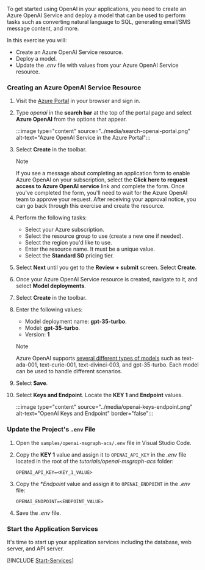 <!-- markdownlint-disable MD041 -->

To get started using OpenAI in your applications, you need to create an Azure OpenAI Service and deploy a model that can be used to perform tasks such as converting natural language to SQL, generating email/SMS message content, and more.

In this exercise you will:

- Create an Azure OpenAI Service resource.
- Deploy a model.
- Update the *.env* file with values from your Azure OpenAI Service resource.

### Creating an Azure OpenAI Service Resource

1. Visit the [Azure Portal](https://portal.azure.com) in your browser and sign in.

1. Type *openai* in the **search bar** at the top of the portal page and select **Azure OpenAI** from the options that appear.

    :::image type="content" source="../media/search-openai-portal.png" alt-text="Azure OpenAI Service in the Azure Portal":::

1. Select **Create** in the toolbar.

    > [!NOTE]
    > If you see a message about completing an application form to enable Azure OpenAI on your subscription, select the **Click here to request access to Azure OpenAI service** link and complete the form. Once you've completed the form, you'll need to wait for the Azure OpenAI team to approve your request. After receiving your approval notice, you can go back through this exercise and create the resource.

1. Perform the following tasks:
    - Select your Azure subscription.
    - Select the resource group to use (create a new one if needed).
    - Select the region you'd like to use.
    - Enter the resource name. It must be a unique value.
    - Select the **Standard S0** pricing tier.

1. Select **Next** until you get to the **Review + submit** screen. Select **Create**.

1. Once your Azure OpenAI Service resource is created, navigate to it, and select **Model deployments**.

1. Select **Create** in the toolbar.

1. Enter the following values:
    - Model deployment name: **gpt-35-turbo**.
    - Model: **gpt-35-turbo**.
    - Version: **1**

    > [!NOTE]
    > Azure OpenAI supports [several different types of models](https://learn.microsoft.com/azure/cognitive-services/openai/concepts/models) such as text-ada-001, text-curie-001, text-divinci-003, and gpt-35-turbo. Each model can be used to handle different scenarios.

1. Select **Save**.

1. Select **Keys and Endpoint**. Locate the **KEY 1** and **Endpoint** values.

    :::image type="content" source="../media/openai-keys-endpoint.png" alt-text="OpenAI Keys and Endpoint" border="false":::

### Update the Project's `.env` File

1. Open the `samples/openai-msgraph-acs/.env` file in Visual Studio Code.

1. Copy the **KEY 1** value and assign it to `OPENAI_API_KEY` in the *.env* file located in the root of the *tutorials/openai-msgraph-acs* folder:

    ```
    OPENAI_API_KEY=<KEY_1_VALUE>
    ```

1. Copy the **Endpoint* value and assign it to `OPENAI_ENDPOINT` in the *.env* file:

    ```
    OPENAI_ENDPOINT=<ENDPOINT_VALUE>
    ```

1. Save the *.env* file.

### Start the Application Services

It's time to start up your application services including the database, web server, and API server.

[!INCLUDE [Start-Services](./Start-Services.md)]



